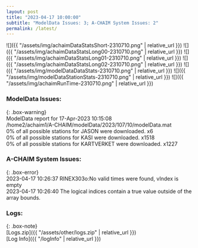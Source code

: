 ```yaml
---
layout: post
title: "2023-04-17 10:00:00"
subtitle: "ModelData Issues: 3; A-CHAIM System Issues: 2"
permalink: /latest/
---
```


![]({{ "/assets/img/achaimDataStatsShort-2310710.png" | relative_url }})
![]({{ "/assets/img/achaimDataStatsLong00-2310710.png" | relative_url }})
![]({{ "/assets/img/achaimDataStatsLong01-2310710.png" | relative_url }})
![]({{ "/assets/img/achaimDataStatsLong02-2310710.png" | relative_url }})
![]({{ "/assets/img/modelDataDataStats-2310710.png" | relative_url }})
![]({{ "/assets/img/modelDataStationStats-2310710.png" | relative_url }})
![]({{ "/assets/img/achaimRunTime-2310710.png" | relative_url }})


### ModelData Issues:  
  
{: .box-warning}  
 ModelData report for 17-Apr-2023 10:15:08   
 /home2/achaim1/A-CHAIM/modelData/2023/107/10/modelData.mat   
 0% of all possible stations for JASON were downloaded. x6   
 0% of all possible stations for KASI were downloaded. x1518   
 0% of all possible stations for KARTVERKET were downloaded. x1227   
  
### A-CHAIM System Issues:  
  
{: .box-error}  
2023-04-17 10:26:37 RINEX303o:No valid times were found, vIndex is empty  
2023-04-17 10:26:40 The logical indices contain a true value outside of the array bounds.  

### Logs:  
  
{: .box-note}  
[Logs.zip]({{ "/assets/other/logs.zip" | relative_url }})  
[Log Info]({{ "/logInfo" | relative_url }})  
